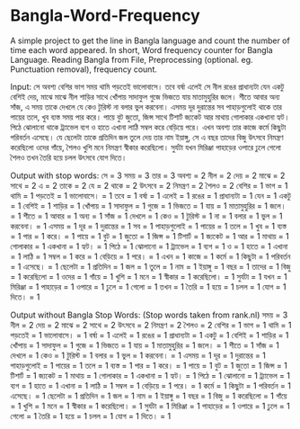 # Bangla-Word-Frequency
A simple project to get the line in Bangla language and count the number of time each word appeared. 
In short, Word frequency counter for Bangla Language.
Reading Bangla from File, Preprocessing (optional. eg. Punctuation removal), frequency count.

Input:
সে অবশ্য বেশির ভাগ সময় থামি পড়তেই ভালোবাসে। তবে বর্ষা এলেই সে নীল রঙের প্রাধান্যটা যেন একটু বেশিই দেয়, মাঝে মাঝে নীল শাড়ির সাথে খোঁপায় সাদাফুল গুজে ভিজতে যায় মাতামুহুরির জলে। শীতে আবার অন্য সাঁজ, এ সময় তাকে দেখলে যে কেও টুরিস্ট না বলার ভুল করবেনা। এসময় দূর দুরান্তের সব পাহাড়গুলোই থাকে তার পায়ের তলে, খুব ব্যস্ত সময় পার করে। পায়ে বুট জুতো, জিন্স সাথে টিশার্ট জ্যকেট আর মাথায় গোলাকার একখানা হ্যট। পিঠে ঝোলানো থাকে ট্র্যাভেল ব্যগ ও হাতে এখানা লাঠি সম্বল করে বেড়িয়ে পরে।
এখন অবশ্য তার কাজে কর্মে কিছুটা পরিবর্তন এসেছে। যে ছেলেটা তাকে প্রতিদিন জল তুলে দেয় তার নাম ইয়াঙ্গু, সে এ বছর তাদের বিজু উৎসবে নিমন্ত্রণ করেছিলো ওদের গাঁয়ে, শৈলও খুশি মনে নিমন্ত্রণ স্বীকার করেছিলো। সুর্যটা যখন মিরিঞ্জা পাহাড়ের ওপারে ঢুলে গেলো শৈলও তখন তৈরি হয়ে চলল উৎসবে যোগ দিতে।

Output with stop words:
সে = 3
সময় = 3
তার = 3
অবশ্য = 2
নীল = 2
দেয় = 2
মাঝে = 2
সাথে = 2
এ = 2
তাকে = 2
যে = 2
থাকে = 2
উৎসবে = 2
নিমন্ত্রণ = 2
শৈলও = 2
বেশির = 1
ভাগ = 1
থামি = 1
পড়তেই = 1
ভালোবাসে। = 1
তবে = 1
বর্ষা = 1
এলেই = 1
রঙের = 1
প্রাধান্যটা = 1
যেন = 1
একটু = 1
বেশিই = 1
শাড়ির = 1
খোঁপায় = 1
সাদাফুল = 1
গুজে = 1
ভিজতে = 1
যায় = 1
মাতামুহুরির = 1
জলে। = 1
শীতে = 1
আবার = 1
অন্য = 1
সাঁজ = 1
দেখলে = 1
কেও = 1
টুরিস্ট = 1
না = 1
বলার = 1
ভুল = 1
করবেনা। = 1
এসময় = 1
দূর = 1
দুরান্তের = 1
সব = 1
পাহাড়গুলোই = 1
পায়ের = 1
তলে = 1
খুব = 1
ব্যস্ত = 1
পার = 1
করে। = 1
পায়ে = 1
বুট = 1
জুতো = 1
জিন্স = 1
টিশার্ট = 1
জ্যকেট = 1
আর = 1
মাথায় = 1
গোলাকার = 1
একখানা = 1
হ্যট। = 1
পিঠে = 1
ঝোলানো = 1
ট্র্যাভেল = 1
ব্যগ = 1
ও = 1
হাতে = 1
এখানা = 1
লাঠি = 1
সম্বল = 1
করে = 1
বেড়িয়ে = 1
পরে। = 1
এখন = 1
কাজে = 1
কর্মে = 1
কিছুটা = 1
পরিবর্তন = 1
এসেছে। = 1
ছেলেটা = 1
প্রতিদিন = 1
জল = 1
তুলে = 1
নাম = 1
ইয়াঙ্গু = 1
বছর = 1
তাদের = 1
বিজু = 1
করেছিলো = 1
ওদের = 1
গাঁয়ে = 1
খুশি = 1
মনে = 1
স্বীকার = 1
করেছিলো। = 1
সুর্যটা = 1
যখন = 1
মিরিঞ্জা = 1
পাহাড়ের = 1
ওপারে = 1
ঢুলে = 1
গেলো = 1
তখন = 1
তৈরি = 1
হয়ে = 1
চলল = 1
যোগ = 1
দিতে। = 1

Output without Bangla Stop Words: (Stop words taken from rank.nl)
সময় = 3
নীল = 2
দেয় = 2
মাঝে = 2
সাথে = 2
উৎসবে = 2
নিমন্ত্রণ = 2
শৈলও = 2
বেশির = 1
ভাগ = 1
থামি = 1
পড়তেই = 1
ভালোবাসে। = 1
বর্ষা = 1
এলেই = 1
রঙের = 1
প্রাধান্যটা = 1
একটু = 1
বেশিই = 1
শাড়ির = 1
খোঁপায় = 1
সাদাফুল = 1
গুজে = 1
ভিজতে = 1
যায় = 1
মাতামুহুরির = 1
জলে। = 1
শীতে = 1
সাঁজ = 1
দেখলে = 1
কেও = 1
টুরিস্ট = 1
বলার = 1
ভুল = 1
করবেনা। = 1
এসময় = 1
দূর = 1
দুরান্তের = 1
পাহাড়গুলোই = 1
পায়ের = 1
তলে = 1
ব্যস্ত = 1
পার = 1
করে। = 1
পায়ে = 1
বুট = 1
জুতো = 1
জিন্স = 1
টিশার্ট = 1
জ্যকেট = 1
মাথায় = 1
গোলাকার = 1
একখানা = 1
হ্যট। = 1
পিঠে = 1
ঝোলানো = 1
ট্র্যাভেল = 1
ব্যগ = 1
হাতে = 1
এখানা = 1
লাঠি = 1
সম্বল = 1
বেড়িয়ে = 1
পরে। = 1
কর্মে = 1
কিছুটা = 1
পরিবর্তন = 1
এসেছে। = 1
ছেলেটা = 1
প্রতিদিন = 1
জল = 1
নাম = 1
ইয়াঙ্গু = 1
বছর = 1
বিজু = 1
করেছিলো = 1
গাঁয়ে = 1
খুশি = 1
মনে = 1
স্বীকার = 1
করেছিলো। = 1
সুর্যটা = 1
মিরিঞ্জা = 1
পাহাড়ের = 1
ওপারে = 1
ঢুলে = 1
গেলো = 1
তৈরি = 1
হয়ে = 1
চলল = 1
যোগ = 1
দিতে। = 1
